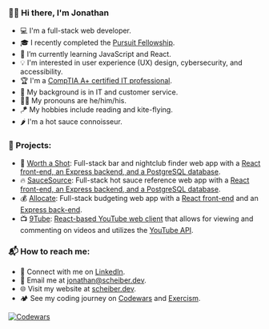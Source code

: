 ### 👋🏻 Hi there, I'm Jonathan

- 💻 I'm a full-stack web developer.
- 🎓 I recently completed the [Pursuit Fellowship](https://www.pursuit.org/fellowship).
- 🌱 I’m currently learning JavaScript and React.
- 💡 I'm interested in user experience (UX) design, cybersecurity, and accessibility.
- 🏆 I'm a [CompTIA A+ certified IT professional](https://www.certmetrics.com/comptia/public/verification.aspx?code=7LZZ1KHEECFQSN0D).
- 💾 My background is in IT and customer service.
- 👨‍💻 My pronouns are he/him/his.
- 🪁 My hobbies include reading and kite-flying.
- 🌶️ I'm a hot sauce connoisseur.

### 🛫 Projects:

- 🥃 [Worth a Shot](https://worthashot.scheiber.dev/): Full-stack bar and nightclub finder web app with a [React front-end, an Express backend, and a PostgreSQL database](https://github.com/scheiber/worthashot).
- 🔥 [SauceSource](https://saucesource.scheiber.dev/): Full-stack hot sauce reference web app with a [React front-end, an Express backend, and a PostgreSQL database](https://github.com/scheiber/saucesource).
- 💰 [Allocate](https://allocate.scheiber.dev/): Full-stack budgeting web app with a [React front-end](https://github.com/scheiber/allocate) and an [Express back-end](https://github.com/scheiber/allocate-backend).
- 📺 [9Tube](https://9tube.netlify.app/): [React-based YouTube web client](https://github.com/JC-MT/YouTubeClone.9) that allows for viewing and commenting on videos and utilizes the [YouTube API](https://developers.google.com/youtube/v3).

### 📬 How to reach me:

- 💼 Connect with me on [LinkedIn](https://www.linkedin.com/in/jonscheiber/).
- 📧 Email me at [jonathan@scheiber.dev](mailto:jonathan@scheiber.dev).
- 🌐 Visit my website at [scheiber.dev](https://scheiber.dev/).
- 🏕️ See my coding journey on [Codewars](https://www.codewars.com/users/Scheiber) and [Exercism](https://exercism.org/profiles/Scheiber).

[![Codewars](https://www.codewars.com/users/Scheiber/badges/micro)](https://www.codewars.com/users/Scheiber)
